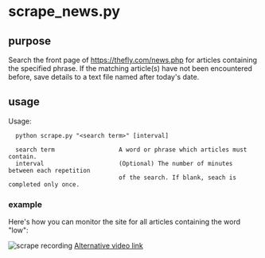# scrape_news.py
## purpose
Search the front page of https://thefly.com/news.php for articles containing the specified phrase. If the matching article(s) have not been encountered before, save details to a text file named after today's date.

## usage
 Usage:
 ``` 
   python scrape.py "<search term>" [interval]

   search term                  A word or phrase which articles must contain.
   interval                     (Optional) The number of minutes between each repetition
                                of the search. If blank, seach is completed only once.
```

### example
Here's how you can monitor the site for all articles containing the word "low":

![scrape recording](https://user-images.githubusercontent.com/9369383/124463307-9f229080-dd8a-11eb-80e9-5ab6d6604d6a.gif)
[Alternative video link](https://youtu.be/kq15_kyO-Go)

